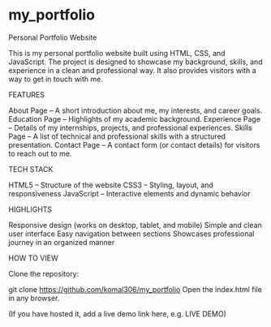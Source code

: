 # my_portfolio
Personal Portfolio Website

This is my personal portfolio website built using HTML, CSS, and JavaScript. The project is designed to showcase my background, skills, and experience in a clean and professional way. It also provides visitors with a way to get in touch with me.

FEATURES

About Page – A short introduction about me, my interests, and career goals.
Education Page – Highlights of my academic background.
Experience Page – Details of my internships, projects, and professional experiences.
Skills Page – A list of technical and professional skills with a structured presentation.
Contact Page – A contact form (or contact details) for visitors to reach out to me.

TECH STACK

HTML5 – Structure of the website
CSS3 – Styling, layout, and responsiveness
JavaScript – Interactive elements and dynamic behavior

HIGHLIGHTS

Responsive design (works on desktop, tablet, and mobile)
Simple and clean user interface
Easy navigation between sections
Showcases professional journey in an organized manner

HOW TO VIEW

Clone the repository:

git clone https://github.com/komal306/my_portfolio
Open the index.html file in any browser.

(If you have hosted it, add a live demo link here, e.g. LIVE DEMO)
